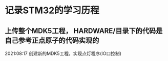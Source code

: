 # 记录STM32的学习历程
## 上传整个MDK5工程， HARDWARE/目录下的代码是自己参考正点原子的代码实现的  
  2021:08:17  创建新的MDK5工程，实现点灯程序(IO口控制)  
  
